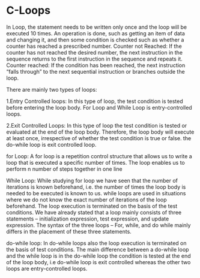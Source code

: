 # C-Loops

In Loop, the statement needs to be written only once and the loop will be executed 10 times.
An operation is done, such as getting an item of data and changing it, and then some condition is checked such as whether a counter has reached a prescribed number.
Counter not Reached: If the counter has not reached the desired number, the next instruction in the sequence returns to the first instruction in the sequence and repeats it.
Counter reached: If the condition has been reached, the next instruction “falls through” to the next sequential instruction or branches outside the loop.

There are mainly two types of loops:  

1.Entry Controlled loops: In this type of loop, the test condition is tested before entering the loop body. For Loop and While Loop is entry-controlled loops.

2.Exit Controlled Loops: In this type of loop the test condition is tested or evaluated at the end of the loop body. Therefore, the loop body will execute at least once, irrespective of whether the test condition is true or false. the do-while loop is exit controlled loop.

for Loop: 
A for loop is a repetition control structure that allows us to write a loop that is executed a specific number of times. The loop enables us to perform n number of steps together in one line

While Loop: 
While studying for loop we have seen that the number of iterations is known beforehand, i.e. the number of times the loop body is needed to be executed is known to us. while loops are used in situations where we do not know the exact number of iterations of the loop beforehand. The loop execution is terminated on the basis of the test conditions.
We have already stated that a loop mainly consists of three statements – initialization expression, test expression, and update expression. The syntax of the three loops – For, while, and do while mainly differs in the placement of these three statements. 

do-while loop: 
In do-while loops also the loop execution is terminated on the basis of test conditions. The main difference between a do-while loop and the while loop is in the do-while loop the condition is tested at the end of the loop body, i.e do-while loop is exit controlled whereas the other two loops are entry-controlled loops. 

